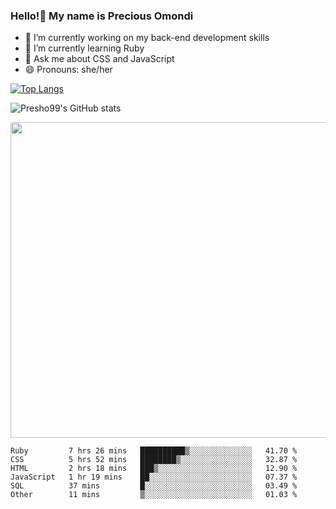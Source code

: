 ### Hello!👋 My name is Precious Omondi 

- 🔭 I’m currently working on my back-end development skills
- 🌱 I’m currently learning Ruby
- 💬 Ask me about CSS and JavaScript
- 😄 Pronouns: she/her



[![Top Langs](https://github-readme-stats.vercel.app/api/top-langs/?username=Presho99&langs_count=8&theme=dark)](https://github.com/Presho99/github-readme-stats)

![Presho99's GitHub stats](https://github-readme-stats.vercel.app/api?username=Presho99&show_icons=true&theme=dark)

<p align="left">
 <img src="https://github-readme-streak-stats.herokuapp.com/?user=Presho99&ring=fad02c&fire=fad02c&currStreakLabel=fad02c&background=000&hide_border=true&sideNums=fff6ea&sideLabels=fff6ea&dates=fff6ea&currStreakNum=fff6ea" width="505"/>
</p>





<!--START_SECTION:waka-->

```text
Ruby         7 hrs 26 mins   ██████████▒░░░░░░░░░░░░░░   41.70 %
CSS          5 hrs 52 mins   ████████▒░░░░░░░░░░░░░░░░   32.87 %
HTML         2 hrs 18 mins   ███▒░░░░░░░░░░░░░░░░░░░░░   12.90 %
JavaScript   1 hr 19 mins    ██░░░░░░░░░░░░░░░░░░░░░░░   07.37 %
SQL          37 mins         █░░░░░░░░░░░░░░░░░░░░░░░░   03.49 %
Other        11 mins         ▒░░░░░░░░░░░░░░░░░░░░░░░░   01.03 %
```

<!--END_SECTION:waka-->

